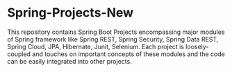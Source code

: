 # Spring-Projects-New
This repository contains Spring Boot Projects encompassing major modules of Spring framework like Spring REST, Spring Security, Spring Data REST, Spring Cloud, JPA, Hibernate, 
Junit, Selenium. Each project is loosely-coupled and touches on important concepts of these modules and the code can be easily integrated into other projects.
